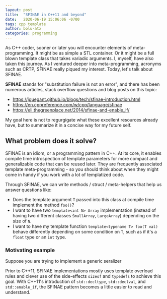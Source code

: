 ```yaml
---
layout: post
title:  "SFINAE in C++11 and beyond"
date:   2020-06-19 15:06:06 -0700
tags: cpp template
author: bolu-atx
categories: programming
---
```


As C++ coder, sooner or later you will encounter elements of meta-programming. 
It might be as simple a STL container. Or it might be a full blown template class that takes variadic arguments.
I, myself, have also taken this journey. As I ventured deeper into meta-programming, acronyms such as CRTP, SFINAE really piqued my interest. Today, let's talk about SFINAE.

**SFINAE** stands for "substitution failure is not an error", and there has been numerous articles, stack overflow questions and blog posts on this topic:

- https://jguegant.github.io/blogs/tech/sfinae-introduction.html
- https://en.cppreference.com/w/cpp/language/sfinae
- https://eli.thegreenplace.net/2014/sfinae-and-enable_if/

My goal here is not to regurgigate what these excellent resources already have, but to summarize it in a concise way for my future self.

## What problem does it solve?

SFINAE is an idiom, or a programming pattern in C++. At its core, it enables compile time introspection of template parameters for more compact and generalizable code that can be reused later. They are frequently associated template meta-programming - so you should think about when they might come in handy if you work with a lot of templatized code.

Through SFINAE, we can write methods / struct / meta-helpers that help us answer questions like:
- Does the template argument `T` passed into this class at compile time implement the method `foo()`?
- I want to have two `template<int N> Array` implementation (instead of having two different classes `SmallArray`, `LargeArray`) depending on the size of `N`.
- I want to have my template function `template<typename T> foo(T val)` behave differently depending on some condition on `T`, such as if it's a `float` type or an `int` type.

### Motivating example
Suppose you are trying to implement a generic seralizer 

Prior to C++11, SFINAE implementations mostly uses template overload rules and clever use of the side-effects `sizeof` and `typedefs` to achieve this goal. With C++11's introduction of `std::decltype`, `std::declval`, and `std::enable_if`, the SFINAE pattern becomes a little easier to read and understand.


